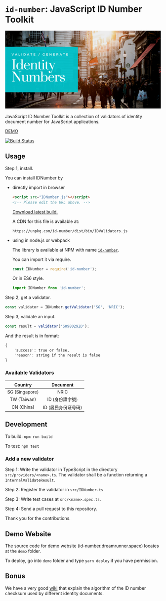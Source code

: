 `id-number`: JavaScript ID Number Toolkit
=========================================

![JavaScript ID Number Toolkit](misc/banner.png)

JavaScript ID Number Toolkit is a collection of validators of identity 
document number for JavaScript applications.

[DEMO](http://id-number.dreamrunner.space)

[![Build Status](https://travis-ci.org/imdreamrunner/js-id-number.svg?branch=master)](https://travis-ci.org/imdreamrunner/js-id-number)

## Usage

Step 1, install.

You can install IDNumber by

* directly import in browser

  ```html
  <script src="IDNumber.js"></script>
  <!-- Please edit the URL above. -->
  ```
  
  [Download latest build.](https://github.com/imdreamrunner/js-id-number/releases)
  
  A CDN for this file is available at:
  
  ```
  https://unpkg.com/id-number/dist/bin/IDValidators.js
  ```
  
* using in node.js or webpack

  The library is available at NPM with name [`id-number`](https://www.npmjs.com/package/id-number).
  
  You can import it via require.
  
  ```javascript
  const IDNumber = require('id-number');
  ```
  
  Or in ES6 style.
  
  
  ```javascript
  import IDNumber from 'id-number';
  ```
  
Step 2, get a validator.

```javascript
const validator = IDNumber.getValidator('SG', 'NRIC');
```

Step 3, validate an input.

```javascript
const result = validator('S0980292D');
```

And the result is in format:

```
{
    'success': true or false,
    'reason': string if the result is false
}
```

### Available Validators

| Country | Document |
|:-------:|:--------:|
| SG (Singapore) | NRIC |
| TW (Taiwan) | ID (身份證字號) |
| CN (China) | ID (居民身份证号码) |


## Development

To build: `npm run build`

To test: `npm test`

### Add a new validator

Step 1: Write the validator in TypeScript in the directory `src/providers/<name>.ts`. 
The validator shall be a function returning a `InternalValidateResult`.

Step 2: Register the validator in `src/IDNumber.ts`

Step 3: Write test cases at `src/<name>.spec.ts`.

Step 4: Send a pull request to this repository.

Thank you for the contributions.

## Demo Website

The source code for demo website (id-number.dreamrunner.space) locates
at the `demo` folder.

To deploy, go into `demo` folder and type `yarn deploy` if you have
permission.

## Bonus

We have a very good [wiki](https://github.com/imdreamrunner/js-id-number/wiki)
that explain the algorithm of the ID number checksum used by different 
identity documents.
